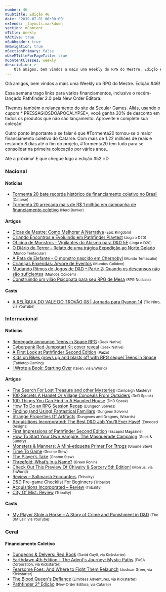 ```yaml
---
number: 46
mSubtitle: Edição 46
date: '2019-07-01 00:00:00'
extends: _layouts.markdown
section: mContent
mTitle: Weekly
mActive: true
mSubheader: true
mNavigation: true
mSectionPrimary: false
mUseMTitleForPageTitle: true
mContentClasses: weekly
description: >-
    Olá amigos, bem vindos a mais uma Weekly do RPG do Mestre. Edição #46! Essa semana trago links para vários financiamentos, inclusive o recém-lançado Pathfinder 2.0 pela New Order Editora. 
---
```


Olá amigos, bem vindos a mais uma Weekly do RPG do Mestre. Edição #46!

Essa semana trago links para vários financiamentos, inclusive o recém-lançado Pathfinder 2.0 pela New Order Editora. 

Tivemos também o relançamento do site da Secular Games. Aliás, usando o cupom * PRESSAGIOSDOAPOCALYPSE*, você ganha 30% de desconto em todos os produtos que não são lançamento. Aproveite e complete sua coleção!

Outro ponto importante a se falar é que #Tormenta20 tornou-se o maior financiamento coletivo do Catarse. Com mais de 1.22 milhões de reais e restando 8 dias até o fim do projeto, #Tormenta20 tem tudo para se consolidar na primeira colocação por vários anos...

Até a próxima! E que chegue logo a edição #52 =D

### Nacional

#### Notícias

- [Tormenta 20 bate recorde histórico de financiamento coletivo no Brasil] <small>(Catarse)</small>
- [Tormenta 20 arrecada mais de R$ 1 milhão em campanha de financiamento coletivo] <small>(Nerd Bunker)</small>

#### Artigos

- [Dicas de Mestre: Como Melhorar A Narrativa] <small>(Epic Kingdom)</small>
- [Criando Encontros e Evoluindo em Pathfinder Playtest] <small>(Joga o D20)</small>
- [Oficina de Monstros - Vigilantes do Abismo para D&amp;D 5E] <small>(Joga o D20)</small>
- [O Diário do Terror - Relato de uma trágica Expedição ao Norte Gelado] <small>(Mundo Tentacular)</small>
- [A Pata de Elefante - O monstro nascido em Chernobyl] <small>(Mundo Tentacular)</small>
- [Crianças Enxeridas: Árvore de Eventos] <small>(Mundos Colidem)</small>
- [Mudando Ritmos de Jogos de D&amp;D – Parte 2: Quando os descansos não são suficientes] <small>(Mundos Colidem)</small>
- [Construindo um vilão Psicopata para seu RPG de Mesa] <small>(RPG Notícias)</small>

#### Casts

- [A RELÍQUIA DO VALE DO TROVÃO 08 | Jornada para Ryanon 14] <small>(Tio Nitro, via YouTube)</small>

### Internacional

#### Notícias

- [Renegade announce Teens in Space RPG] <small>(Geek Native)</small>
- [Cyberpunk Red Jumpstart Kit cover reveal] <small>(Geek Native)</small>
- [A First Look at Pathfinder Second Edition] <small>(Paizo)</small>
- [Kids on Bikes grows up and blasts off with RPG sequel Teens in Space] <small>(Tabletop Gaming)</small>
- [I Wrote a Book: Starting Over] <small>(talien, via EnWorld)</small>

#### Artigos

- [The Search For Lost Treasure and other Mysteries] <small>(Campaign Mastery)</small>
- [100 Secrets A Hamlet Or Village Conceals From Outsiders] <small>(DnD Speak)</small>
- [100 Things You Can Find In A Haunted House] <small>(DnD Speak)</small>
- [How To Do an RPG Session Recap] <small>(Dungeon Solvers)</small>
- [Finding (and Using) Fantastical Familiars] <small>(Dungeon Solvers)</small>
- [Strange Properties Of Artifacts] <small>(Dungeons and Dragons, Wizards)</small>
- [Acquisitions Incorporated: The Best D&amp;D Job You’ll Ever Have!] <small>(Encoded Designs)</small>
- [First Impressions of Pathfinder Second Edition] <small>(Escapist Magazine)</small>
- [How To Start Your Own Vampire: The Masquerade Campaign] <small>(Geek &amp; Sundry)</small>
- [Monsters &amp; Manners: A Mini-etiquette Primer For Ttrpgs] <small>(Gnome Stew)</small>
- [Time To Game] <small>(Gnome Stew)</small>
- [The Player’s Take] <small>(Gnome Stew)</small>
- [Threefold: What’s in a Name?] <small>(Green Ronin)</small>
- [Check Out This Preview Of Chivalry &amp; Sorcery 5th Edition!] <small>(Morrus, via EnWorld)</small>
- [Review – Saltmarsh Encounters] <small>(Tribality)</small>
- [D&amp;D Pre-game Checklist For Beginners] <small>(Tribality)</small>
- [Acquisitions Incorporated – Review] <small>(Tribality)</small>
- [City Of Mist: Review] <small>(Tribality)</small>

#### Casts

- [My Player Stole a Horse – A Story of Crime and Punishment in D&amp;D] <small>(The DM Lair, via YouTube)</small>

### Geral

#### Financiamento Coletivo

- [Dungeons &amp; Delvers: Red Book] <small>(David Guyll, via Kickstarter)</small>
- [Earthdawn 4th Edition - The Adept&#039;s Journey: Mystic Paths] <small>(FASA Corporation, via Kickstarter)</small>
- [Fearsome Foes: And Where to Fight Them Relaunch] <small>(Joshuar Greer, via Kickstarter)</small>
- [The Blood Queen&#039;s Defiance] <small>(Limitless Adventures, via Kickstarter)</small>
- [Pathfinder 2ª Edição] <small>(New Order Editora, via Catarse)</small>


[Check Out This Preview Of Chivalry &amp; Sorcery 5th Edition!]: https://www.enworld.org/forum/content.php?6441-Check-Out-This-Preview-Of-Chivalry-Sorcery-5th-Edition!&amp;-Sorcery-5th-Edition!
[Finding (and Using) Fantastical Familiars]: https://www.dungeonsolvers.com/2019/06/28/finding-and-using-fantastical-familiars/
[Monsters &amp; Manners: A Mini-etiquette Primer For Ttrpgs]: https://gnomestew.com/monsters-manners-a-mini-etiquette-primer-for-ttrpgs/
[Crianças Enxeridas: Árvore de Eventos]: https://www.mundoscolidem.com.br/criancas-enxeridas-arvores-de-eventos/
[I Wrote a Book: Starting Over]: https://www.enworld.org/forum/content.php?6411-I-Wrote-a-Book-Starting-Over
[Acquisitions Incorporated – Review]: https://www.tribality.com/2019/06/27/acaquisitions-incorporated-review/
[Mudando Ritmos de Jogos de D&amp;D – Parte 2: Quando os descansos não são suficientes]: https://www.mundoscolidem.com.br/mudando-ritmos-de-jogos-de-dd-parte-2-quando-os-descansos-nao-sao-suficientes/
[100 Secrets A Hamlet Or Village Conceals From Outsiders]: http://dndspeak.com/2019/06/100-secrets-a-hamlet-or-village-conceals-from-outsiders/
[Earthdawn 4th Edition - The Adept&#039;s Journey: Mystic Paths]: https://www.kickstarter.com/projects/783548120/earthdawn-4th-edition-mystic-paths
[Dungeons &amp; Delvers: Red Book]: https://www.kickstarter.com/projects/antioch/dungeons-and-delvers-red-book-0
[Fearsome Foes: And Where to Fight Them Relaunch]: https://www.kickstarter.com/projects/fearsomefoes/fearsome-foes-and-where-to-fight-them-relaunch
[Time To Game]: https://gnomestew.com/time-to-game/
[D&amp;D Pre-game Checklist For Beginners]: https://www.tribality.com/2019/06/26/dd-pre-game-checklist-for-beginners/
[Review – Saltmarsh Encounters]: https://www.tribality.com/2019/06/26/review-saltmarsh-encounters/
[Strange Properties Of Artifacts]: https://dnd.wizards.com/articles/features/strange-properties-artifacts
[City Of Mist: Review]: https://www.tribality.com/2019/06/25/city-of-mist-review/
[My Player Stole a Horse – A Story of Crime and Punishment in D&amp;D]: https://www.youtube.com/watch?v=QUCE_j743o4
[A First Look at Pathfinder Second Edition]: https://paizo.com/community/blog/v5748dyo6sgr0?A-First-Look-at-Pathfinder-Second-Edition
[First Impressions of Pathfinder Second Edition]: https://www.escapistmagazine.com/v2/2019/06/24/first-impressions-of-pathfinder-second-edition/
[Renegade announce Teens in Space RPG]: https://www.geeknative.com/67040/renegade-announce-teens-in-space-rpg/
[How To Start Your Own Vampire: The Masquerade Campaign]: https://geekandsundry.com/how-to-start-your-own-vampire-the-masquerade-campaign/
[100 Things You Can Find In A Haunted House]: http://dndspeak.com/2019/06/100-things-you-can-find-in-a-haunted-house/
[The Search For Lost Treasure and other Mysteries]: http://www.campaignmastery.com/blog/the-search-for-lost-treasure/
[How To Do an RPG Session Recap]: https://www.dungeonsolvers.com/2019/06/24/how-to-do-an-rpg-session-recap/
[The Player’s Take]: https://gnomestew.com/the-players-take/
[The Blood Queen&#039;s Defiance]: https://www.kickstarter.com/projects/limitless-adventures/the-blood-queens-defiance
[Threefold: What’s in a Name?]: https://greenronin.com/blog/2019/06/24/threefold-whats-in-a-name/
[Cyberpunk Red Jumpstart Kit cover reveal]: https://www.geeknative.com/67032/cyberpunk-red-jumpstart-kit-cover-reveal/
[A RELÍQUIA DO VALE DO TROVÃO 08 | Jornada para Ryanon 14]: https://www.youtube.com/watch?v=7_z6eb8pCJI
[Kids on Bikes grows up and blasts off with RPG sequel Teens in Space]: https://www.tabletopgaming.co.uk/board-games/news/kids-on-bikes-grows-up-and-blasts-off-with-rpg-sequel-teens-in-space
[Dicas de Mestre: Como Melhorar A Narrativa]: https://epickingdom.wordpress.com/2019/06/25/dicas-de-mestre-como-melhorar-a-narrativa/
[Acquisitions Incorporated: The Best D&amp;D Job You’ll Ever Have!]: http://www.encodeddesigns.com/freelance/acquisitions-incorporated-the-best-dd-job-youll-ever-have/
[Tormenta 20 arrecada mais de R$ 1 milhão em campanha de financiamento coletivo]: https://jovemnerd.com.br/nerdbunker/tormenta-arrecada-mais-de-r-1-milhao-em-campanha-de-financiamento-coletivo/
[Criando Encontros e Evoluindo em Pathfinder Playtest]: https://jogaod20.blogspot.com/2019/06/pfplaytest-encontros.html
[O Diário do Terror - Relato de uma trágica Expedição ao Norte Gelado]: https://mundotentacular.blogspot.com/2019/06/o-diario-do-terror-relato-de-uma.html
[Construindo um vilão Psicopata para seu RPG de Mesa]: https://www.rpgnoticias.com.br/post/construindo-um-vilao-psicopata-para-seu-rpg-de-mesa
[Tormenta 20 bate recorde histórico de financiamento coletivo no Brasil]: http://blog.catarse.me/tormenta-20-bate-recorde-historico-de-financiamento-coletivo-no-brasil/
[A Pata de Elefante - O monstro nascido em Chernobyl]: https://mundotentacular.blogspot.com/2019/06/a-pata-de-elefante-o-monstro-nascido-em.html
[Oficina de Monstros - Vigilantes do Abismo para D&amp;D 5E]: https://jogaod20.blogspot.com/2019/06/oficina-de-monstros-vigilantes-abismo.html
[Pathfinder 2ª Edição]: https://www.catarse.me/Pathfinder2e
